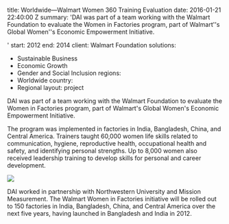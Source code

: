 
title: Worldwide—Walmart Women 360 Training Evaluation
date: 2016-01-21 22:40:00 Z
summary: 'DAI was part of a team working with the Walmart Foundation to evaluate the
  Women in Factories program, part of Walmart''s Global Women''s Economic Empowerment
  Initiative.

'
start: 2012
end: 2014
client: Walmart Foundation
solutions:
- Sustainable Business
- Economic Growth
- Gender and Social Inclusion
regions:
- Worldwide
country:
- Regional
layout: project


DAI was part of a team working with the Walmart Foundation to evaluate the Women in Factories program, part of Walmart's Global Women's Economic Empowerment Initiative.

The program was implemented in factories in India, Bangladesh, China, and Central America. Trainers taught 60,000 women life skills related to communication, hygiene, reproductive health, occupational health and safety, and identifying personal strengths. Up to 8,000 women also received leadership training to develop skills for personal and career development.

![][1]

DAI worked in partnership with Northwestern University and Mission Measurement. The Walmart Women in Factories initiative will be rolled out to 150 factories in India, Bangladesh, China, and Central America over the next five years, having launched in Bangladesh and India in 2012.

[1]: https://assetify-dai.com/projects/Factory-floor.jpg

